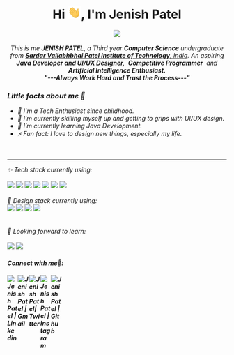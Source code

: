 <h1 align="center">Hi <img src="https://raw.githubusercontent.com/ABSphreak/ABSphreak/master/gifs/Hi.gif" width="30px">, I'm Jenish Patel</h1>
<p align="center">
  <a href="https://github.com/Ratheshan03/readme-typing-svg"><img src="https://readme-typing-svg.herokuapp.com?lines=Computer+Science+Undergraduate;UI/UX+Designer;Graphics+Designer;DS%20|%20AI%20|%20ML%20Enthusiast;Aspiring+Learner&center=true&width=500&height=50"></a>
</p>

<p align="center">
  <em>
    This is me <b>JENISH PATEL</b>, a Third year <b>Computer Science</b> undergraduate from <a href="https://www.svitvasad.ac.in/"> <b>Sardar Vallabhbhai Patel Institute of Technology</b>, India</a>.
    An aspiring <b>Java Developer and UI/UX Designer,</b>&nbsp; <b>Competitive Programmer</b>&nbsp; and <b> Artificial Intelligence Enthusiast.</b> 
  <br>
  <b><i>"---Always Work Hard and Trust the Process---"</i></b>
</p>

<h3>Little facts about me 🧑</h3>

- 🧞 I'm a Tech Enthusiast since childhood.
- 🔭 I’m currently skilling myself up and getting to grips with UI/UX design.
- 📖 I’m currently learning Java Development.
- ⚡ Fun fact: I love to design new things, especially my life.
<br>

---

<summary>
  ✨ Tech stack currently using:
</summary>
   <br>
<!-- <code><a href="https://www.python.org/" target="_blank"><img height="30" src="https://www.vectorlogo.zone/logos/python/python-icon.svg"></a></code>
<code><a href="https://www.oracle.com/java/" target="_blank"><img height="30" src="https://www.vectorlogo.zone/logos/java/java-icon.svg"></a></code>
<code><a href="https://www.javascript.com/" target="_blank"><img height="30" src="https://raw.githubusercontent.com/devicons/devicon/master/icons/javascript/javascript-plain.svg"></a></code>
<code><a href="https://reactjs.org/" target="_blank"><img height="30" src="https://www.vectorlogo.zone/logos/reactjs/reactjs-icon.svg"></a></code>
<code><a href="https://nextjs.org/" target="_blank"><img height="30" src="https://upload.wikimedia.org/wikipedia/commons/thumb/1/10/Cib-next-js_%28CoreUI_Icons_v1.0.0%29.svg/120px-Cib-next-js_%28CoreUI_Icons_v1.0.0%29.svg.png"></a></code>
<code><a href="https://www.w3schools.com/html/" target="_blank"><img height="30" src="https://www.vectorlogo.zone/logos/w3_html5/w3_html5-icon.svg"></a></code>
<code><a href="https://www.w3schools.com/css/" target="_blank"><img height="30" src="https://raw.githubusercontent.com/devicons/devicon/master/icons/css3/css3-original.svg"></a></code>
<code><a href="https://id.heroku.com/login" target="_blank"><img src="https://www.vectorlogo.zone/logos/heroku/heroku-icon.svg" alt="heroku"  height="30"></a></code>
<code><a href="https://redux.js.org" target="_blank"> <img src="https://raw.githubusercontent.com/devicons/devicon/master/icons/redux/redux-original.svg" alt="redux" height="30"></a></code>
<code><a href="https://sass-lang.com" target="_blank"> <img src="https://raw.githubusercontent.com/devicons/devicon/master/icons/sass/sass-original.svg" alt="sass"  height="30"></a></code>
 <code> <a href="https://tailwindcss.com/" target="_blank"> <img src="https://www.vectorlogo.zone/logos/tailwindcss/tailwindcss-icon.svg" alt="tailwind" height="30"/> </a> </code>
<code><a href="https://nodejs.org/en/" target="_blank"><img height="30" src="https://www.vectorlogo.zone/logos/nodejs/nodejs-icon.svg"></a></code>
<code><a href="https://firebase.google.com/" target="_blank"><img height="30" src="https://www.vectorlogo.zone/logos/firebase/firebase-icon.svg"></a></code>
<code><a href="https://git-scm.com/" target="_blank"><img height="30" src="https://www.vectorlogo.zone/logos/git-scm/git-scm-icon.svg"></a></code>
<code><a href="https://www.json.org/" target="_blank"><img height="30" src="https://www.vectorlogo.zone/logos/json/json-icon.svg"></a></code>
<code><a href="https://colab.research.google.com/" target="_blank"><img height="30" src="https://colab.research.google.com/img/colab_favicon_256px.png"></a></code>
   -->


<div>
        <img src="https://ziadoua.github.io/m3-Markdown-Badges/badges/HTML/html2.svg">
        <img src="https://ziadoua.github.io/m3-Markdown-Badges/badges/CSS/css2.svg"> 
        <img src="https://ziadoua.github.io/m3-Markdown-Badges/badges/Javascript/javascript3.svg">
        <img src="https://github.com/ziadOUA/m3-Markdown-Badges/blob/master/badges/jQuery/jquery1.svg"> 
        <img src="https://ziadoua.github.io/m3-Markdown-Badges/badges/C/c2.svg">
        <img src="https://ziadoua.github.io/m3-Markdown-Badges/badges/C++/c++2.svg"> 
        <img src="https://ziadoua.github.io/m3-Markdown-Badges/badges/Java/java2.svg"> 
</div>

<br>
<summary>
  🎨 Design stack currently using:
</summary>
  <div>
        <img src="https://ziadoua.github.io/m3-Markdown-Badges/badges/Figma/figma2.svg"> 
        <img src="https://ziadoua.github.io/m3-Markdown-Badges/badges/Premiere/premiere2.svg"> 
        <img src="https://ziadoua.github.io/m3-Markdown-Badges/badges/Photoshop/photoshop2.svg">
        <img src="https://ziadoua.github.io/m3-Markdown-Badges/badges/Illustrator/illustrator2.svg"> 
</div>


   <br>

<br>

<summary>
  🌱 Looking forward to learn:
</summary>
   <br>
        <img src="https://github.com/ziadOUA/m3-Markdown-Badges/blob/master/badges/Flutter/flutter3.svg">  
        <img src="https://github.com/ziadOUA/m3-Markdown-Badges/blob/master/badges/ReactNative/reactnative2.svg">
        
<br>



<!-- <br>
<p align="center">
  <a href="https://github.com/jenishxp">
    <img align="center"  height="175px" src="https://github-readme-stats.vercel.app/api?username=Ratheshan03&show_icons=true&hide_border=true&title_color=94b4a4&amp&icon_color=FFFFFF&amp&text_color=FFFFFF&amp&bg_color=000000&count_private=true&include_all_commits=true"/>
  </a>
  <a href="https://github.com/jenishxp">
    <img align="center" height="175px"  src="https://github-readme-stats.vercel.app/api/top-langs/?username=Ratheshan03&text_color=FFFFFF&bg_color=000000&title_color=94b4a4&langs_count=15&layout=compact&hide_border=true" />
  </a>
</p>
  <p align="center"><img align="center" src="https://github-readme-streak-stats.herokuapp.com/?user=Ratheshan03&text_color=FFFFFF&bg_color=000000&title_color=94b4a4&langs_count=15&layout=compact&hide_border=true" alt="Ratheshan03" /></p>
</details>
 -->


<h4> Connect with me🤝: <h4>
  </hr>
  <a href="https://www.linkedin.com/in/jenishpatel05/">
   <img align="left" alt="Jenish Patel | Linkedin" width="24px" src="https://www.vectorlogo.zone/logos/linkedin/linkedin-icon.svg" />
  </a>
  <a href="mailto:pateljenish313@gmail.com">
    <img align="left" alt="Jenish Patel | Gmail" width="26px" src="https://www.vectorlogo.zone/logos/gmail/gmail-icon.svg" />
  </a>
  <a href="https://twitter.com/jenishxp_5">
    <img align="left" alt="Jenish Patel| Twitter" width="26px" src="https://www.vectorlogo.zone/logos/twitter/twitter-official.svg" />
  </a>
  <a href="https://www.instagram.com/_jenishh__/">
    <img align="left" alt="Jenish Patel | Instagram" width="24px" src="https://www.vectorlogo.zone/logos/instagram/instagram-icon.svg" />
  </a>
   <a href="https://github.com/jenishxp">
    <img align="left" alt="Jenish Patel | Github" width="26px" src="https://www.vectorlogo.zone/logos/github/github-tile.svg" />
  </a>
  <br>
